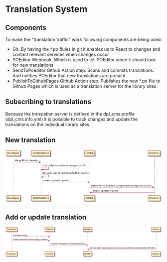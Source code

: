# Translation System

## Components

To make the "translation traffic" work following components are being used:

* Git. By having the *.po fiules in git it enables us to React to changes and
contact relevant services when changes occur
* POEditor Webhook. Which is used to tell POEditor
when it should look for new translations
* SendToPoeditor Github Action step. Scans and commits translations.
And notifies POEditor that new translations are present.
* PublishToGithubPages Github Action step. Publishes the new *.po file to
Github Pages which is used as a translation server for the library sites.

## Subscribing to translations

Because the translation server is defined in the dpl_cms profile
(dpl_cms.info.yml) it is possible to track changes and update the translations
on the individual library sites.

## New translation

![New translation](diagrams/render-png/new-translation.png)

## Add or update translation

![Add or update translation](diagrams/render-png/add-or-update-translation.png)

